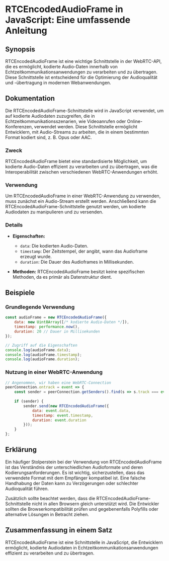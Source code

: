 <!--
Meta Description: # RTCEncodedAudioFrame in JavaScript: Eine umfassende Anleitung ## Synopsis RTCEncodedAudioFrame ist eine wichtige Schnittstelle in der WebRTC-API, di...
Meta Keywords: die, rtcencodedaudioframe, schnittstelle, der, und
-->

# RTCEncodedAudioFrame in JavaScript: Eine umfassende Anleitung

## Synopsis
RTCEncodedAudioFrame ist eine wichtige Schnittstelle in der WebRTC-API, die es ermöglicht, kodierte Audio-Daten innerhalb von Echtzeitkommunikationsanwendungen zu verarbeiten und zu übertragen. Diese Schnittstelle ist entscheidend für die Optimierung der Audioqualität und -übertragung in modernen Webanwendungen.

## Dokumentation
Die RTCEncodedAudioFrame-Schnittstelle wird in JavaScript verwendet, um auf kodierte Audiodaten zuzugreifen, die in Echtzeitkommunikationsszenarien, wie Videoanrufen oder Online-Konferenzen, verwendet werden. Diese Schnittstelle ermöglicht Entwicklern, mit Audio-Streams zu arbeiten, die in einem bestimmten Format kodiert sind, z. B. Opus oder AAC. 

### Zweck
RTCEncodedAudioFrame bietet eine standardisierte Möglichkeit, um kodierte Audio-Daten effizient zu verarbeiten und zu übertragen, was die Interoperabilität zwischen verschiedenen WebRTC-Anwendungen erhöht.

### Verwendung
Um RTCEncodedAudioFrame in einer WebRTC-Anwendung zu verwenden, muss zunächst ein Audio-Stream erstellt werden. Anschließend kann die RTCEncodedAudioFrame-Schnittstelle genutzt werden, um kodierte Audiodaten zu manipulieren und zu versenden.

### Details
- **Eigenschaften:**
  - `data`: Die kodierten Audio-Daten.
  - `timestamp`: Der Zeitstempel, der angibt, wann das Audioframe erzeugt wurde.
  - `duration`: Die Dauer des Audioframes in Millisekunden.
  
- **Methoden:**
  RTCEncodedAudioFrame besitzt keine spezifischen Methoden, da es primär als Datenstruktur dient.

## Beispiele
### Grundlegende Verwendung
```javascript
const audioFrame = new RTCEncodedAudioFrame({
    data: new Uint8Array([/* kodierte Audio-Daten */]),
    timestamp: performance.now(),
    duration: 20 // Dauer in Millisekunden
});

// Zugriff auf die Eigenschaften
console.log(audioFrame.data);
console.log(audioFrame.timestamp);
console.log(audioFrame.duration);
```

### Nutzung in einer WebRTC-Anwendung
```javascript
// Angenommen, wir haben eine WebRTC-Connection
peerConnection.ontrack = event => {
    const sender = peerConnection.getSenders().find(s => s.track === event.track);
    
    if (sender) {
        sender.send(new RTCEncodedAudioFrame({
            data: event.data,
            timestamp: event.timestamp,
            duration: event.duration
        }));
    }
};
```

## Erklärung
Ein häufiger Stolperstein bei der Verwendung von RTCEncodedAudioFrame ist das Verständnis der unterschiedlichen Audioformate und deren Kodierungsanforderungen. Es ist wichtig, sicherzustellen, dass das verwendete Format mit dem Empfänger kompatibel ist. Eine falsche Handhabung der Daten kann zu Verzögerungen oder schlechter Audioqualität führen.

Zusätzlich sollte beachtet werden, dass die RTCEncodedAudioFrame-Schnittstelle nicht in allen Browsern gleich unterstützt wird. Die Entwickler sollten die Browserkompatibilität prüfen und gegebenenfalls Polyfills oder alternative Lösungen in Betracht ziehen.

## Zusammenfassung in einem Satz
RTCEncodedAudioFrame ist eine Schnittstelle in JavaScript, die Entwicklern ermöglicht, kodierte Audiodaten in Echtzeitkommunikationsanwendungen effizient zu verarbeiten und zu übertragen.